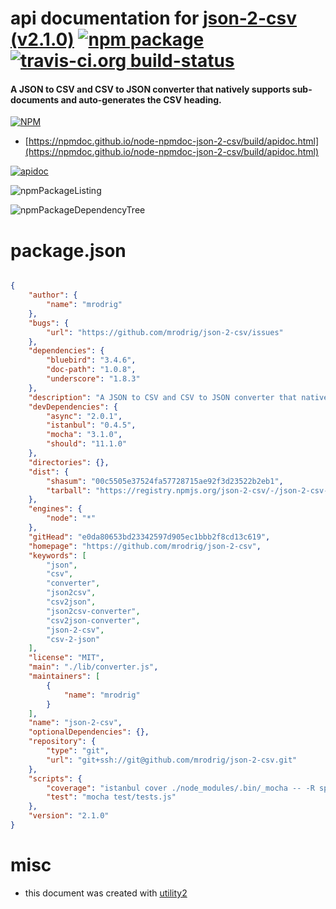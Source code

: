 # api documentation for  [json-2-csv (v2.1.0)](https://github.com/mrodrig/json-2-csv)  [![npm package](https://img.shields.io/npm/v/npmdoc-json-2-csv.svg?style=flat-square)](https://www.npmjs.org/package/npmdoc-json-2-csv) [![travis-ci.org build-status](https://api.travis-ci.org/npmdoc/node-npmdoc-json-2-csv.svg)](https://travis-ci.org/npmdoc/node-npmdoc-json-2-csv)
#### A JSON to CSV and CSV to JSON converter that natively supports sub-documents and auto-generates the CSV heading.

[![NPM](https://nodei.co/npm/json-2-csv.png?downloads=true&downloadRank=true&stars=true)](https://www.npmjs.com/package/json-2-csv)

- [https://npmdoc.github.io/node-npmdoc-json-2-csv/build/apidoc.html](https://npmdoc.github.io/node-npmdoc-json-2-csv/build/apidoc.html)

[![apidoc](https://npmdoc.github.io/node-npmdoc-json-2-csv/build/screenCapture.buildCi.browser.%252Ftmp%252Fbuild%252Fapidoc.html.png)](https://npmdoc.github.io/node-npmdoc-json-2-csv/build/apidoc.html)

![npmPackageListing](https://npmdoc.github.io/node-npmdoc-json-2-csv/build/screenCapture.npmPackageListing.svg)

![npmPackageDependencyTree](https://npmdoc.github.io/node-npmdoc-json-2-csv/build/screenCapture.npmPackageDependencyTree.svg)



# package.json

```json

{
    "author": {
        "name": "mrodrig"
    },
    "bugs": {
        "url": "https://github.com/mrodrig/json-2-csv/issues"
    },
    "dependencies": {
        "bluebird": "3.4.6",
        "doc-path": "1.0.8",
        "underscore": "1.8.3"
    },
    "description": "A JSON to CSV and CSV to JSON converter that natively supports sub-documents and auto-generates the CSV heading.",
    "devDependencies": {
        "async": "2.0.1",
        "istanbul": "0.4.5",
        "mocha": "3.1.0",
        "should": "11.1.0"
    },
    "directories": {},
    "dist": {
        "shasum": "00c5505e37524fa57728715ae92f3d23522b2eb1",
        "tarball": "https://registry.npmjs.org/json-2-csv/-/json-2-csv-2.1.0.tgz"
    },
    "engines": {
        "node": "*"
    },
    "gitHead": "e0da80653bd23342597d905ec1bbb2f8cd13c619",
    "homepage": "https://github.com/mrodrig/json-2-csv",
    "keywords": [
        "json",
        "csv",
        "converter",
        "json2csv",
        "csv2json",
        "json2csv-converter",
        "csv2json-converter",
        "json-2-csv",
        "csv-2-json"
    ],
    "license": "MIT",
    "main": "./lib/converter.js",
    "maintainers": [
        {
            "name": "mrodrig"
        }
    ],
    "name": "json-2-csv",
    "optionalDependencies": {},
    "repository": {
        "type": "git",
        "url": "git+ssh://git@github.com/mrodrig/json-2-csv.git"
    },
    "scripts": {
        "coverage": "istanbul cover ./node_modules/.bin/_mocha -- -R spec",
        "test": "mocha test/tests.js"
    },
    "version": "2.1.0"
}
```



# misc
- this document was created with [utility2](https://github.com/kaizhu256/node-utility2)
